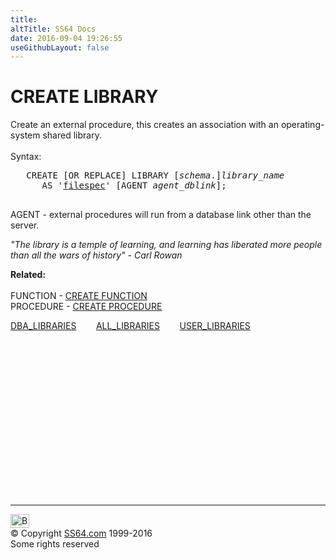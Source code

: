 ```yaml
---
title:
altTitle: SS64 Docs
date: 2016-09-04 19:26:55
useGithubLayout: false
---
```

<!-- #BeginLibraryItem "/Library/head_ora.lbi" --><!-- #EndLibraryItem --><h1>CREATE LIBRARY</h1> 
<p>Create an external
  procedure, this creates an association with an operating-system shared library.<br>
  <br>
  Syntax:</p>
<pre>   CREATE [OR REPLACE] LIBRARY [<i>schema</i>.]<i>library_name</i> 
      AS '<a href="clause_filespec.html">filespec</a>' [AGENT <i>agent_dblink</i>];

</pre>
<p>AGENT - external procedures
      will run from a database
  link other than the server.</p>
<p><i> "The library is a temple of learning, and learning has liberated more people than all the wars of history" - Carl Rowan</i></p>
<p><b>Related:<br>
  <br>
  </b>FUNCTION - <a href="function_c.html">CREATE FUNCTION</a><br>
  PROCEDURE - <a href="procedure_c.html">CREATE PROCEDURE</a> </p>
<p>  <span class="code"><a href="../orad/DBA_LIBRARIES.html">DBA_LIBRARIES</a>&nbsp;&nbsp;&nbsp;&nbsp;&nbsp;&nbsp;&nbsp;&nbsp;<a href="../orad/ALL_LIBRARIES.html">ALL_LIBRARIES</a>&nbsp;&nbsp;&nbsp;&nbsp;&nbsp;&nbsp;&nbsp;&nbsp;<a href="../orad/USER_LIBRARIES.html">USER_LIBRARIES</a> </span></p><!-- #BeginLibraryItem "/Library/foot_ora.lbi" --><p>
<!-- oracle-footer -->
<ins class="adsbygoogle" style="display:inline-block;width:300px;height:250px" data-ad-client="ca-pub-6140977852749469" data-ad-slot="4275490898"></ins>
<script>
(adsbygoogle = window.adsbygoogle || []).push({});
</script></p>
<hr>
<div id="bl" class="footer"><a href="library_c.html#"><img src="../images/top.png" width="30" height="22" alt="Back to the Top"></a></div>
<div id="br" class="footer, tagline">© Copyright <a href="../index.html">SS64.com</a> 1999-2016<br>
Some rights reserved</div><!-- #EndLibraryItem -->

